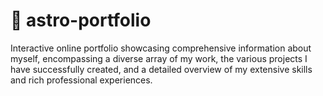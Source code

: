 # 🚀 astro-portfolio
 Interactive online portfolio showcasing comprehensive information about myself, encompassing a diverse array of my work, the various projects I have successfully created, and a detailed overview of my extensive skills and rich professional experiences.


